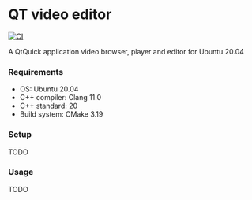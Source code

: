 # QT video editor #

[![CI](https://github.com/zpervan/QtVideoEditor/actions/workflows/git_ci.yml/badge.svg)](https://github.com/zpervan/QtVideoEditor/actions/workflows/git_ci.yml)

A QtQuick application video browser, player and editor for Ubuntu 20.04

### Requirements ###

- OS: Ubuntu 20.04
- C++ compiler: Clang 11.0
- C++ standard: 20  
- Build system: CMake 3.19

### Setup ###

TODO

### Usage ###

TODO